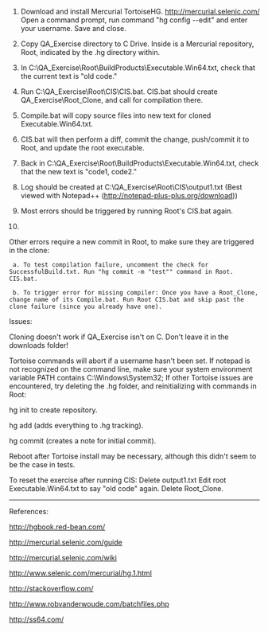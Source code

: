 1. Download and install Mercurial TortoiseHG.    http://mercurial.selenic.com/
   Open a command prompt, run command "hg config --edit" and enter your username. Save and close.
2. Copy QA_Exercise directory to C Drive. Inside is a Mercurial repository, Root, indicated by the .hg directory within.
3. In C:\QA_Exercise\Root\BuildProducts\Executable.Win64.txt, check that the current text is "old code."
4. Run C:\QA_Exercise\Root\CIS\CIS.bat. CIS.bat should create QA_Exercise\Root_Clone, and call for compilation there.
5. Compile.bat will copy source files into new text for cloned Executable.Win64.txt.
6. CIS.bat will then perform a diff, commit the change, push/commit it to Root, and update the root executable.
7. Back in C:\QA_Exercise\Root\BuildProducts\Executable.Win64.txt, check that the new text is "code1, code2."

8. Log should be created at C:\QA_Exercise\Root\CIS\output1.txt  (Best viewed with Notepad++ (http://notepad-plus-plus.org/download))
9. Most errors should be triggered by running Root's CIS.bat again. 
10. 
   Other errors require a new commit in Root, to make sure they are triggered in the clone:

     a. To test compilation failure, uncomment the check for SuccessfulBuild.txt. Run "hg commit -m "test"" command in Root. CIS.bat.
     
     b. To trigger error for missing compiler: Once you have a Root_Clone, change name of its Compile.bat. Run Root CIS.bat and skip past the clone failure (since you already have one).


Issues:

Cloning doesn't work if QA_Exercise isn't on C. Don't leave it in the downloads folder!

Tortoise commands will abort if a username hasn't been set.
  If notepad is not recognized on the command line, make sure your system environment variable PATH contains C:\Windows\System32;
If other Tortoise issues are encountered, try deleting the .hg folder, and reinitializing with commands in Root:

  hg init to create repository.
  
  hg add (adds everything to .hg tracking).
  
  hg commit (creates a note for initial commit).
  
Reboot after Tortoise install may be necessary, although this didn't seem to be the case in tests.

To reset the exercise after running CIS:
Delete output1.txt
Edit root Executable.Win64.txt to say "old code" again.
Delete Root_Clone.

---
References: 

  http://hgbook.red-bean.com/
  
  http://mercurial.selenic.com/guide
  
  http://mercurial.selenic.com/wiki
  
  http://www.selenic.com/mercurial/hg.1.html
  
  http://stackoverflow.com/
  
  http://www.robvanderwoude.com/batchfiles.php
  
  http://ss64.com/

